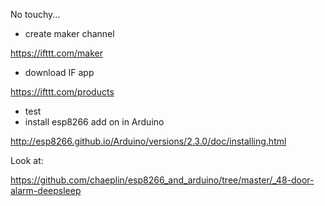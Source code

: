 No touchy...


- create maker channel

https://ifttt.com/maker

- download IF app

https://ifttt.com/products

- test
- install esp8266 add on in Arduino

http://esp8266.github.io/Arduino/versions/2.3.0/doc/installing.html


Look at:

https://github.com/chaeplin/esp8266_and_arduino/tree/master/_48-door-alarm-deepsleep

